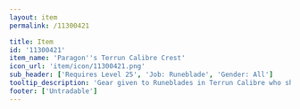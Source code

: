 ```yaml
---
layout: item
permalink: /11300421

title: Item
id: '11300421'
item_name: 'Paragon''s Terrun Calibre Crest'
icon_url: 'item/icon/11300421.png'
sub_header: ['Requires Level 25', 'Job: Runeblade', 'Gender: All']
tooltip_description: 'Gear given to Runeblades in Terrun Calibre who show superior skill in both magic and swordsmanship.'
footer: ['Untradable']
---
```

